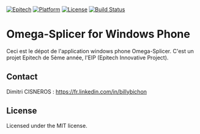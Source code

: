 ﻿[![Epitech](https://img.shields.io/badge/Epitech-EIP-blue.svg)](http://www.epitech.eu/epitech-innovative-projects.aspx)
[![Platform](https://img.shields.io/badge/Platform-WindowsPhone-ff69b4.svg?style=flat)](https://msdn.microsoft.com/fr-fr/library/windows/apps/ff402551(v=vs.105).aspx)
[![License](https://img.shields.io/badge/License-MIT-lightgrey.svg?style=flat)]()
[![Build Status](https://travis-ci.org/Omega-Splicer/WP.svg)](https://travis-ci.org/Omega-Splicer/WP)

# Omega-Splicer for Windows Phone

Ceci est le dépot de l'application windows phone Omega-Splicer. C'est un projet Epitech de 5ème année, l'EIP (Epitech Innovative Project).

## Contact

Dimitri CISNEROS : https://fr.linkedin.com/in/billybichon

## License

Licensed under the MIT license.
